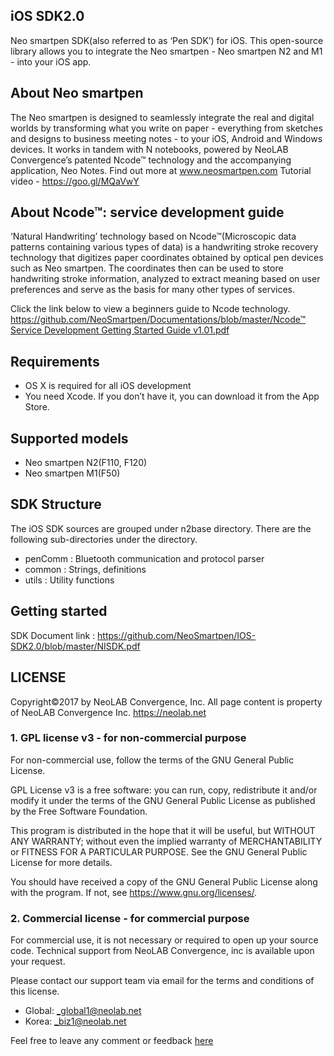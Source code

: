 ## iOS SDK2.0
Neo smartpen SDK(also referred to as ‘Pen SDK’) for iOS. This open-source library allows you to integrate the Neo smartpen - Neo smartpen N2 and M1 - into your iOS app. 

## About Neo smartpen

The Neo smartpen is designed to seamlessly integrate the real and digital worlds by transforming what you write on paper - everything from sketches and designs to business meeting notes - to your iOS, Android and Windows devices. It works in tandem with N notebooks, powered by NeoLAB Convergence’s patented Ncode™ technology and the accompanying application, Neo Notes. Find out more at www.neosmartpen.com
Tutorial video - https://goo.gl/MQaVwY


## About Ncode™: service development guide

‘Natural Handwriting’ technology based on Ncode™(Microscopic data patterns containing various types of data) is a handwriting stroke recovery technology that digitizes paper coordinates obtained by optical pen devices such as Neo smartpen. The coordinates then can be used to store handwriting stroke information, analyzed to extract meaning based on user preferences and serve as the basis for many other types of services. 

Click the link below to view a beginners guide to Ncode technology. 
[https://github.com/NeoSmartpen/Documentations/blob/master/Ncode™ Service Development Getting Started Guide v1.01.pdf](https://github.com/NeoSmartpen/Documentations/blob/master/Ncode%E2%84%A2%20Service%20Development%20Getting%20Started%20Guide%20v1.01.pdf)

## Requirements

- OS X is required for all iOS development
- You need Xcode. If you don’t have it, you can download it from the App Store.

## Supported models
- Neo smartpen N2(F110, F120)
- Neo smartpen M1(F50)

## SDK Structure

The iOS SDK sources are grouped under n2base directory. There are the following sub-directories under the directory.

- penComm : Bluetooth communication and protocol parser
- common : Strings, definitions
- utils : Utility functions

## Getting started

SDK Document link : [https://github.com/NeoSmartpen/IOS-SDK2.0/blob/master/NISDK.pdf ](https://github.com/NeoSmartpen/IOS-SDK2.0/blob/master/NISDK.pdf)

## LICENSE

Copyright©2017 by NeoLAB Convergence, Inc. All page content is property of NeoLAB Convergence Inc. <https://neolab.net> 

### 1. GPL license v3 - for non-commercial purpose 
For non-commercial use, follow the terms of the GNU General Public License. 

GPL License v3 is a free software: you can run, copy, redistribute it and/or modify it under the terms of the GNU General Public License as published by the Free Software Foundation. 

This program is distributed in the hope that it will be useful, but WITHOUT ANY WARRANTY; without even the implied warranty of MERCHANTABILITY or FITNESS FOR A PARTICULAR PURPOSE. See the GNU General Public License for more details. 

You should have received a copy of the GNU General Public License along with the program. If not, see <https://www.gnu.org/licenses/>. 


### 2. Commercial license - for commercial purpose 

For commercial use, it is not necessary or required to open up your source code. Technical support from NeoLAB Convergence, inc is available upon your request. 

Please contact our support team via email for the terms and conditions of this license. 

- Global: _global1@neolab.net
- Korea: _biz1@neolab.net

Feel free to leave any comment or feedback [here](https://github.com/NeoSmartpen/IOS-SDK2.0/issues)

